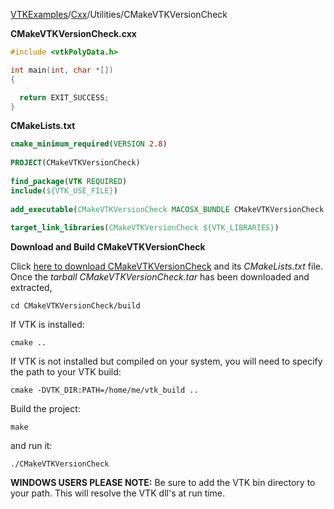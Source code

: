 [VTKExamples](/index/)/[Cxx](/Cxx)/Utilities/CMakeVTKVersionCheck

**CMakeVTKVersionCheck.cxx**
```c++
#include <vtkPolyData.h>

int main(int, char *[])
{

  return EXIT_SUCCESS;
}
```
**CMakeLists.txt**
```cmake
cmake_minimum_required(VERSION 2.8)
 
PROJECT(CMakeVTKVersionCheck)
 
find_package(VTK REQUIRED)
include(${VTK_USE_FILE})
 
add_executable(CMakeVTKVersionCheck MACOSX_BUNDLE CMakeVTKVersionCheck.cxx)
 
target_link_libraries(CMakeVTKVersionCheck ${VTK_LIBRARIES})
```

**Download and Build CMakeVTKVersionCheck**

Click [here to download CMakeVTKVersionCheck](https://github.com/lorensen/VTKWikiExamplesTarballs/raw/master/CMakeVTKVersionCheck.tar) and its *CMakeLists.txt* file.
Once the *tarball CMakeVTKVersionCheck.tar* has been downloaded and extracted,
```
cd CMakeVTKVersionCheck/build 
```
If VTK is installed:
```
cmake ..
```
If VTK is not installed but compiled on your system, you will need to specify the path to your VTK build:
```
cmake -DVTK_DIR:PATH=/home/me/vtk_build ..
```
Build the project:
```
make
```
and run it:
```
./CMakeVTKVersionCheck
```
**WINDOWS USERS PLEASE NOTE:** Be sure to add the VTK bin directory to your path. This will resolve the VTK dll's at run time.

